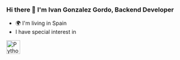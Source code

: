 ### Hi there 👋 I'm Ivan Gonzalez Gordo, Backend Developer

<!--
**ivifp1712/ivifp1712** is a ✨ _special_ ✨ repository because its `README.md` (this file) appears on your GitHub profile.

Here are some ideas to get you started:

- 🔭 I’m currently working on ...
- 🌱 I’m currently learning ...
- 👯 I’m looking to collaborate on ...
- 🤔 I’m looking for help with ...
- 💬 Ask me about ...
- 📫 How to reach me: ...
- 😄 Pronouns: ...
- ⚡ Fun fact: ...
-->

- :earth_africa: I'm living in Spain
- I have special interest in 
<img src="https://logodownload.org/wp-content/uploads/2019/10/python-logo-1.png" width="36" height="36" alt="Python" />


